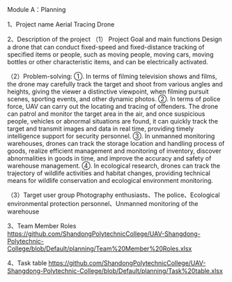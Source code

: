 Module A：Planning

1、Project name
Aerial Tracing Drone

2、Description of the project
（1） Project Goal and main functions
Design a drone that can conduct fixed-speed and fixed-distance tracking of specified items or people, such as moving people, moving cars, moving bottles or other characteristic items, and can be electrically activated.

（2）Problem-solving: 
①. In terms of filming television shows and films, the drone may carefully track the target and shoot from various angles and heights, giving the viewer a distinctive viewpoint, when filming pursuit scenes, sporting events, and other dynamic photos.
②. In terms of police force, UAV can carry out the locating and tracing of offenders. The drone can patrol and monitor the target area in the air, and once suspicious people, vehicles or abnormal situations are found, it can quickly track the target and transmit images and data in real time, providing timely intelligence support for security personnel.
③. In unmanned monitoring warehouses, drones can track the storage location and handling process of goods, realize efficient management and monitoring of inventory, discover abnormalities in goods in time, and improve the accuracy and safety of warehouse management.
④. In ecological research, drones can track the trajectory of wildlife activities and habitat changes, providing technical means for wildlife conservation and ecological environment monitoring.

（3）Target user group
Photography enthusiasts、The police、Ecological environmental protection personnel、Unmanned monitoring of the warehouse

3、Team Member Roles
https://github.com/ShandongPolytechnicCollege/UAV-Shangdong-Polytechnic-College/blob/Default/planning/Team%20Member%20Roles.xlsx

4、Task table
https://github.com/ShandongPolytechnicCollege/UAV-Shangdong-Polytechnic-College/blob/Default/planning/Task%20table.xlsx
